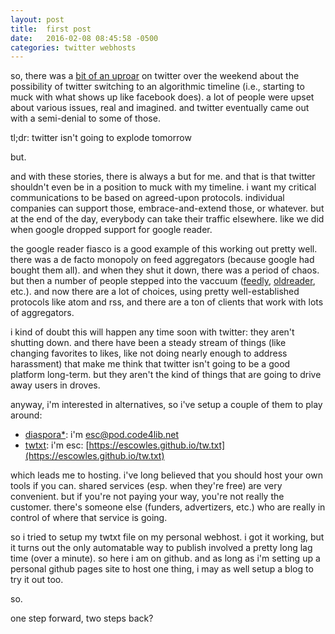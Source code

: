 ```yaml
---
layout: post
title:  first post
date:   2016-02-08 08:45:58 -0500
categories: twitter webhosts
---
```


so, there was a [bit of an uproar](http://www.buzzfeed.com/alexkantrowitz/twitter-to-introduce-algorithmic-timeline-as-soon-as-next-we) on twitter over the weekend about the possibility of twitter switching to an algorithmic timeline (i.e., starting to muck with what shows up like facebook does).  a lot of people were upset about various issues, real and imagined.  and twitter eventually came out with a semi-denial to some of those.

tl;dr: twitter isn't going to explode tomorrow

but.

and with these stories, there is always a but for me.  and that is that twitter shouldn't even be in a position to muck with my timeline.  i want my critical communications to be based on agreed-upon protocols.  individual companies can support those, embrace-and-extend those, or whatever.  but at the end of the day, everybody can take their traffic elsewhere.  like we did when google dropped support for google reader.

the google reader fiasco is a good example of this working out pretty well.  there was a de facto monopoly on feed aggregators (because google had bought them all).  and when they shut it down, there was a period of chaos.  but then a number of people stepped into the vaccuum ([feedly](http://feedly.com), [oldreader](http://theoldreader.com), etc.).  and now there are a lot of choices, using pretty well-established protocols like atom and rss, and there are a ton of clients that work with lots of aggregators.

i kind of doubt this will happen any time soon with twitter: they aren't shutting down.  and there have been a steady stream of things (like changing favorites to likes, like not doing nearly enough to address harassment) that make me think that twitter isn't going to be a good platform long-term.  but they aren't the kind of things that are going to drive away users in droves.

anyway, i'm interested in alternatives, so i've setup a couple of them to play around:

* [diaspora*](https://www.joindiaspora.com/): i'm esc@pod.code4lib.net
* [twtxt](https://github.com/buckket/twtxt): i'm esc: [https://escowles.github.io/tw.txt](https://escowles.github.io/tw.txt)

which leads me to hosting.  i've long believed that you should host your own tools if you can.  shared services (esp. when they're free) are very convenient.  but if you're not paying your way, you're not really the customer.  there's someone else (funders, advertizers, etc.) who are really in control of where that service is going.

so i tried to setup my twtxt file on my personal webhost.  i got it working, but it turns out the only automatable way to publish involved a pretty long lag time (over a minute).  so here i am on github.  and as long as i'm setting up a personal github pages site to host one thing, i may as well setup a blog to try it out too.

so.

one step forward, two steps back?
